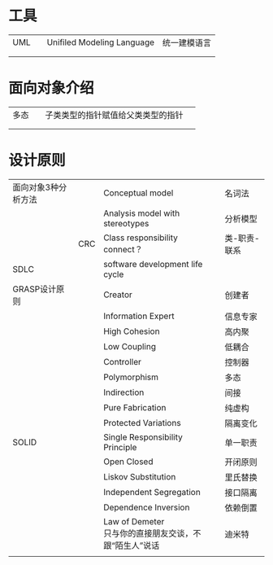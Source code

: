 # 工具

|      |      |                            |              |
| ---- | ---- | -------------------------- | ------------ |
| UML  |      | Unifiled Modeling Language | 统一建模语言 |
|      |      |                            |              |
|      |      |                            |              |

# 面向对象介绍

|      |      |                                    |      |
| ---- | ---- | ---------------------------------- | ---- |
| 多态 |      | 子类类型的指针赋值给父类类型的指针 |      |
|      |      |                                    |      |
|      |      |                                    |      |



# 设计原则

|                     |      |                                                            |              |
| ------------------- | ---- | ---------------------------------------------------------- | ------------ |
| 面向对象3种分析方法 |      | Conceptual model                                           | 名词法       |
|                     |      | Analysis model with stereotypes                            | 分析模型     |
|                     | CRC  | Class responsibility connect？                             | 类-职责-联系 |
| SDLC                |      | software development life cycle                            |              |
| GRASP设计原则       |      | Creator                                                    | 创建者       |
|                     |      | Information Expert                                         | 信息专家     |
|                     |      | High Cohesion                                              | 高内聚       |
|                     |      | Low Coupling                                               | 低耦合       |
|                     |      | Controller                                                 | 控制器       |
|                     |      | Polymorphism                                               | 多态         |
|                     |      | Indirection                                                | 间接         |
|                     |      | Pure Fabrication                                           | 纯虚构       |
|                     |      | Protected Variations                                       | 隔离变化     |
| SOLID               |      | Single Responsibility Principle                            | 单一职责     |
|                     |      | Open Closed                                                | 开闭原则     |
|                     |      | Liskov Substitution                                        | 里氏替换     |
|                     |      | Independent Segregation                                    | 接口隔离     |
|                     |      | Dependence Inversion                                       | 依赖倒置     |
|                     |      | Law of Demeter<br />只与你的直接朋友交谈，不跟“陌生人”说话 | 迪米特       |
|                     |      |                                                            |              |

